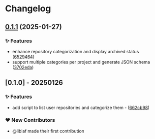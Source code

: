 # Changelog

## [0.1.1](https://github.com/liblaf/awesome-list-generator/compare/v0.1.0...v0.1.1) (2025-01-27)


### ✨ Features

* enhance repository categorization and display archived status ([6529464](https://github.com/liblaf/awesome-list-generator/commit/652946417bf4be4676cd7e4c74cd99dcb023d9c4))
* support multiple categories per project and generate JSON schema ([3702eda](https://github.com/liblaf/awesome-list-generator/commit/3702eda47458c9863bea53d91f097d9d02ef4be1))

## [0.1.0] - 20250126

### ✨ Features

- add script to list user repositories and categorize them - ([662cb98](https://github.com/liblaf/awesome-list-generator/commit/662cb98ed1f2140cb2e619de1a378ca6c88aca17))

### ❤️ New Contributors

- @liblaf made their first contribution
